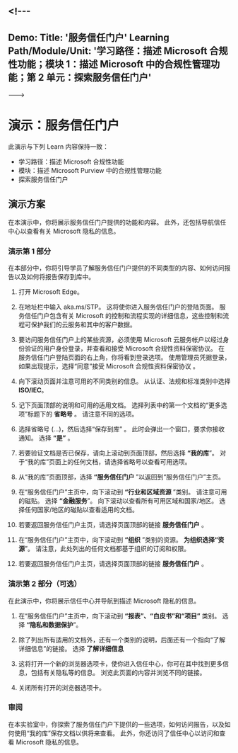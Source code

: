 <a name="---"></a><!---
---
Demo: Title: '服务信任门户' Learning Path/Module/Unit: '学习路径：描述 Microsoft 合规性功能；模块 1：描述 Microsoft 中的合规性管理功能；第 2 单元：探索服务信任门户'
---
--->

# <a name="demo-service-trust-portal"></a>演示：服务信任门户

此演示与下列 Learn 内容保持一致：

- 学习路径：描述 Microsoft 合规性功能
- 模块：描述 Microsoft Purview 中的合规性管理功能
- 探索服务信任门户

## <a name="demo-scenario"></a>演示方案

在本演示中，你将展示服务信任门户提供的功能和内容。 此外，还包括导航信任中心以查看有关 Microsoft 隐私的信息。

### <a name="demo-part-1"></a>演示第 1 部分

在本部分中，你将引导学员了解服务信任门户提供的不同类型的内容、如何访问报告以及如何将报告保存到库中。

1. 打开 Microsoft Edge。

1. 在地址栏中输入 aka.ms/STP。 这将使你进入服务信任门户的登陆页面。 服务信任门户包含有关 Microsoft 的控制和流程实现的详细信息，这些控制和流程可保护我们的云服务和其中的客户数据。

1. 要访问服务信任门户上的某些资源，必须使用 Microsoft 云服务帐户以经过身份验证的用户身份登录，并查看和接受 Microsoft 合规性资料保密协议。 在服务信任门户登陆页面的右上角，你将看到登录选项。  使用管理员凭据登录，如果出现提示，选择“同意”接受 Microsoft 合规性资料保密协议 。

1. 向下滚动页面并注意可用的不同类别的信息。 从认证、法规和标准类别中选择 **ISO/IEC**。

1. 记下页面顶部的说明和可用的适用文档。  选择列表中的第一个文档的“更多选项”标题下的 **省略号** 。  请注意不同的选项。

1. 选择省略号 (…)，然后选择“保存到库” 。  此时会弹出一个窗口，要求你接收通知。 选择 **“是”** 。

1. 若要验证文档是否已保存，请向上滚动到页面顶部，然后选择 **“我的库**”。  对于“我的库”页面上的任何文档，请选择省略号以查看可用选项。

1. 从“我的库”页面顶部，选择 **“服务信任门户** ”以返回到“服务信任门户”主页。

1. 在“服务信任门户”主页中，向下滚动到 **“行业和区域资源** ”类别。  请注意可用的磁贴。  选择 **“金融服务**”。  向下滚动以查看所有可用区域和国家/地区。  选择任何国家/地区的磁贴以查看适用的文档。

1. 若要返回服务信任门户主页，请选择页面顶部的链接 **服务信任门户** 。

1. 在“服务信任门户”主页中，向下滚动到 **“组织** ”类别的资源。 **为组织选择“资源**”。  请注意，此处列出的任何文档都基于组织的订阅和权限。

1. 若要返回服务信任门户主页，请选择页面顶部的链接 **服务信任门户** 。

### <a name="demo-part-2-optional"></a>演示第 2 部分（可选）

在此演示中，你将展示信任中心并导航到描述 Microsoft 隐私的信息。

1. 在“服务信任门户”主页中，向下滚动到 **“报表”、“白皮书”和“项目”** 类别。 选择 **“隐私和数据保护**”。  

1. 除了列出所有适用的文档外，还有一个类别的说明，后面还有一个指向“了解详细信息”的链接。  选择 **了解详细信息**

1. 这将打开一个新的浏览器选项卡，使你进入信任中心，你可在其中找到更多信息，包括有关隐私等的信息。 浏览此页面的内容并浏览不同的链接。

1. 关闭所有打开的浏览器选项卡。

### <a name="review"></a>审阅

在本实验室中，你探索了服务信任门户下提供的一些选项，如何访问报告，以及如何使用“我的库”保存文档以供将来查看。  此外，你还访问了信任中心以访问和查看 Microsoft 隐私的信息。
